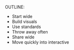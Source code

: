 OUTLINE:

* Start wide
* Build visuals
* Use standards
* Throw away often
* Share wide
* Move quickly into interactive